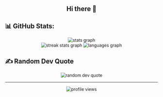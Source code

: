 <h2 align="center">Hi there 👋</h2>

## 📊 GitHub Stats:
<div align="center">
  <img src="https://github-readme-stats.vercel.app/api?username=mrisqiamiruladieb&theme=vue-dark&hide_border=false&include_all_commits=true&count_private=true" alt="stats graph" /><br/>
  <img src="https://github-readme-streak-stats.herokuapp.com/?user=mrisqiamiruladieb&theme=vue-dark&hide_border=false" alt="streak stats graph" />
  <img src="https://github-readme-stats.vercel.app/api/top-langs/?username=mrisqiamiruladieb&theme=vue-dark&hide_border=false&include_all_commits=true&count_private=true&layout=compact" alt="languages graph" />
</div>

## ✍️ Random Dev Quote
<div align="center">
  <img src="https://quotes-github-readme.vercel.app/api?type=horizontal&theme=merko" alt="random dev quote" />
</div>

---
<div align="center">
  <img src="https://visitcount.itsvg.in/api?id=mrisqiamiruladieb&icon=3&color=3" alt="profile views" />
</div>
